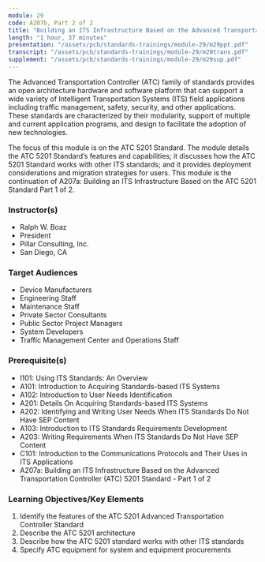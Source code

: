 ```yaml
---
module: 29
code: A207b, Part 2 of 2
title: "Building an ITS Infrastructure Based on the Advanced Transportation Controller (ATC) 5201 Standard - Part 2 of 2"
length: "1 hour, 37 minutes"
presentation: "/assets/pcb/standards-trainings/module-29/m29ppt.pdf"
transcript: "/assets/pcb/standards-trainings/module-29/m29trans.pdf"
supplement: "/assets/pcb/standards-trainings/module-29/m29sup.pdf"
---
```

The Advanced Transportation Controller (ATC) family of standards provides an open architecture hardware and software platform that can support a wide variety of Intelligent Transportation Systems (ITS) field applications including traffic management, safety, security, and other applications. These standards are characterized by their modularity, support of multiple and current application programs, and design to facilitate the adoption of new technologies.

The focus of this module is on the ATC 5201 Standard. The module details the ATC 5201 Standard’s features and capabilities; it discusses how the ATC 5201 Standard works with other ITS standards; and it provides deployment considerations and migration strategies for users. This module is the continuation of A207a: Building an ITS Infrastructure Based on the ATC 5201 Standard Part 1 of 2.

### Instructor(s)
* Ralph W. Boaz
* President
* Pillar Consulting, Inc.
* San Diego, CA

### Target Audiences
* Device Manufacturers
* Engineering Staff
* Maintenance Staff
* Private Sector Consultants
* Public Sector Project Managers
* System Developers
* Traffic Management Center and Operations Staff

### Prerequisite(s)
* I101: Using ITS Standards: An Overview
* A101: Introduction to Acquiring Standards-based ITS Systems
* A102: Introduction to User Needs Identification
* A201: Details On Acquiring Standards-based ITS Systems
* A202: Identifying and Writing User Needs When ITS Standards Do Not Have SEP Content
* A103: Introduction to ITS Standards Requirements Development
* A203: Writing Requirements When ITS Standards Do Not Have SEP Content
* C101: Introduction to the Communications Protocols and Their Uses in ITS Applications
* A207a: Building an ITS Infrastructure Based on the Advanced Transportation Controller (ATC) 5201 Standard - Part 1 of 2

### Learning Objectives/Key Elements
1. Identify the features of the ATC 5201 Advanced Transportation Controller Standard
2. Describe the ATC 5201 architecture
3. Describe how the ATC 5201 standard works with other ITS standards
4. Specify ATC equipment for system and equipment procurements 